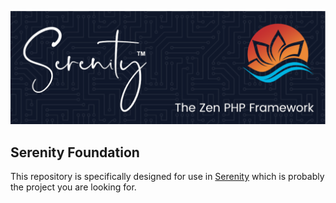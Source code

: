 ![Serenity](https://github.com/jetstreamlabs/.github/blob/a2028bb9acdf8f2cfd2e68b85650d6084d84197a/img/serenity-header.png)

## Serenity Foundation

This repository is specifically designed for use in [Serenity](https://github.com/jetstreamlabs/serenity) which is probably the project you are looking for.
